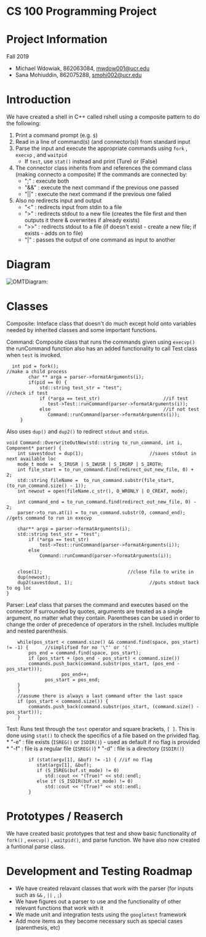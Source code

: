 # CS 100 Programming Project

<h1> Project Information </h1>
Fall 2019

* Michael Wdowiak, 862063084, mwdow001@ucr.edu 
* Sana Mohiuddin, 862075288, smohi002@ucr.edu

<h1> Introduction </h1>
We have created a shell in C++ called rshell using a composite pattern to do the following: 

1. Print a command prompt (e.g. `$`)
2. Read in a line of command(s) (and connector(s)) from standard input
3. Parse the input and execute the appropriate commands using `fork` , `execvp` , and `waitpid`
    * If `test`, use `stat()` instead and print (Ture) or (False)
4. The connector class inherits from and references the command class (making connecto a composite) If the commands are connected by:
    * ";" : execute both
    * "&&" :  execute the next command if the previous one passed
    * "||" : execute the next command if the previous one falied
5. Also no redirects input and output
    * "<" : redirects input from stdin to a file
    * ">" : redirects stdout to a new file (creates the file first and then outputs it there & overwrites if already exists)
    * ">>" : redirects stdout to a file (if doesn't exist - create a new file; if exists - adds on to file)
    * "|" : passes the output of one command as input to another

<h1> Diagram </h1>

![OMTDiagram: ](https://github.com/cs100/assignment-michael_sana/blob/master/images/RShell_OMT_Diagram.jpeg)
<h1> Classes </h1>

Composite:
Inteface class that doesn't do much except hold onto variables needed by inherited classes and some important functions.

Command:
Composite class that runs the commands given using  `execvp()`
the runCommand function also has an added functionality to call Test class when `test` is invoked.
   
      int pid = fork();				                                       //make a child process
			char ** arga = parser->formatArguments(i);	
			if(pid == 0) {
				std::string test_str = "test";                              //check if test
	            if (*arga == test_str)                       //if test
	               test->Test::runCommand(parser->formatArguments(i));
	            else                                         //if not test
	               Command::runCommand(parser->formatArguments(i));
         }
Also uses `dup()` and `dup2()` to redirect `stdout` and `stdin`.
	
	void Command::OverwriteOutNew(std::string to_run_command, int i, Component* parser) {
		int savestdout = dup(1);						//saves stdout in next available loc
		mode_t mode =  S_IRUSR | S_IWUSR | S_IRGRP | S_IROTH;
		int file_start = to_run_command.find(redirect_out_new_file, 0) + 2;
		std::string fileName =  to_run_command.substr(file_start, (to_run_command.size() - 1));
		int newout = open(fileName.c_str(), O_WRONLY | O_CREAT, mode);

		int command_end = to_run_command.find(redirect_out_new_file, 0) - 2;
		parser->to_run.at(i) = to_run_command.substr(0, command_end);		//gets command to run in execvp

		char** arga = parser->formatArguments(i);
		std::string test_str = "test";
			if (*arga == test_str)
				test->Test::runCommand(parser->formatArguments(i));
			else
				Command::runCommand(parser->formatArguments(i));


		close(1);								//close file to write in
		dup(newout);
		dup2(savestdout, 1);							//puts stdout back to og loc
	}

	
Parser:
Leaf class that parses the command and executes based on the connector
If surrounded by quotes, arguments are treated as a single argument, no matter what they contain.
Parentheses can be used in order to change the order of precedence of operators in the rshell. Includes multiple and nested parenthesis.

		while(pos_start < command.size() && command.find(space, pos_start) != -1) {      //simplified for no '\"' or '('
			pos_end = command.find(space, pos_start);
			if (pos_start + (pos_end - pos_start) < command.size())
           	commands.push_back(command.substr(pos_start, (pos_end - pos_start)));
						pos_end++;
                  pos_start = pos_end;
   		}
		}
		//assume there is always a last command ofter the last space
		if (pos_start < command.size()) {
			commands.push_back(command.substr(pos_start, (command.size() - pos_start)));
		}

Test:
Runs test through the `test` operator and square brackets, `[ ]`. This is done using `stat()` to check the specifics of a file based on  the privided flag. 
    * "-e" : file exists (`ISREG()` or `ISDIR()`) - used as default if no flag is provided
    * "-f" : file is a regular file (`ISREG()`)
    * "-d" : file is a directory (`ISDIR()`)

            if (stat(argv[1], &buf) != -1) { //if no flag
               stat(argv[1], &buf);
               if (S_ISREG(buf.st_mode) != 0)
                  std::cout << "(True)" << std::endl;
               else if (S_ISDIR(buf.st_mode) != 0)
                  std::cout << "(True)" << std::endl;
            }

<h1> Prototypes / Reaserch </h1>

We have created basic prototypes that test and show basic functionality of `fork()` , `execvp()` , `waitpid()`, and parse function.
We have also now created a funtional parse class.

<h1> Development and Testing Roadmap </h1>

* We have created relavant classes that work with the parser (for inputs such as `&&` , `||` , `;`)
* We have figures out a parser to use and the functionality of other relevant functions that work with it
* We made unit and integration tests using the `googletest` framework
* Add more items as they become necessary such as special cases (parenthesis, etc)
